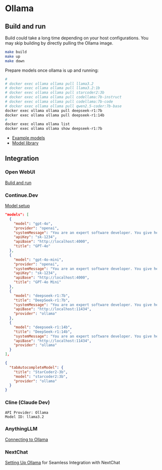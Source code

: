 # Ollama

## Build and run

Build could take a long time depending on your host configurations. You may skip building by directly pulling the Ollama image.

```bash
make build
make up
make down
```

Prepare models once ollama is up and running:

```bash
#
# docker exec ollama ollama pull llama3.2
# docker exec ollama ollama pull llama3.2:1b
# docker exec ollama ollama pull starcoder2:3b
# docker exec ollama ollama pull codellama:7b-instruct
# docker exec ollama ollama pull codellama:7b-code
# docker exec ollama ollama pull qwen2.5-coder:7b-base
docker exec ollama ollama pull deepseek-r1:7b
docker exec ollama ollama pull deepseek-r1:14b
#
docker exec ollama ollama list
docker exec ollama ollama show deepseek-r1:7b
```

* [Example models](https://github.com/ollama/ollama?tab=readme-ov-file)
* [Model library](https://ollama.com/library)

## Integration

### Open WebUI

[Bulid and run](../openwebui/README.md)

### Continue.Dev

[Model setup](https://docs.continue.dev/autocomplete/model-setup)

```json
"models": [
  {
    "model": "gpt-4o",
    "provider": "openai",
    "systemMessage": "You are an expert software developer. You give helpful and concise responses.",
    "apiKey": "sk-1234",
    "apiBase": "http://localhost:4000",
    "title": "GPT-4o"
  },
  {
    "model": "gpt-4o-mini",
    "provider": "openai",
    "systemMessage": "You are an expert software developer. You give helpful and concise responses.",
    "apiKey": "sk-1234",
    "apiBase": "http://localhost:4000",
    "title": "GPT-4o Mini"
  },
  {
    "model": "deepseek-r1:7b",
    "title": "DeepSeek-r1:7b",
    "systemMessage": "You are an expert software developer. You give helpful and concise responses.",
    "apiBase": "http://localhost:11434",
    "provider": "ollama"
  },
  {
    "model": "deepseek-r1:14b",
    "title": "DeepSeek-r1:14b",
    "systemMessage": "You are an expert software developer. You give helpful and concise responses.",
    "apiBase": "http://localhost:11434",
    "provider": "ollama"
  }
],
```

```json
{
  "tabAutocompleteModel": {
    "title": "StarCoder2-3b",
    "model": "starcoder2:3b",
    "provider": "ollama"
  }
}
```

### Cline (Claude Dev)

```text
API Provider: Ollama
Model ID: llama3.2
```

### AnythingLLM

[Connecting to Ollama](https://docs.anythingllm.com/setup/llm-configuration/local/ollama)

### NextChat

[Setting Up Ollama](https://docs.nextchat.dev/models/ollama) for Seamless Integration with NextChat